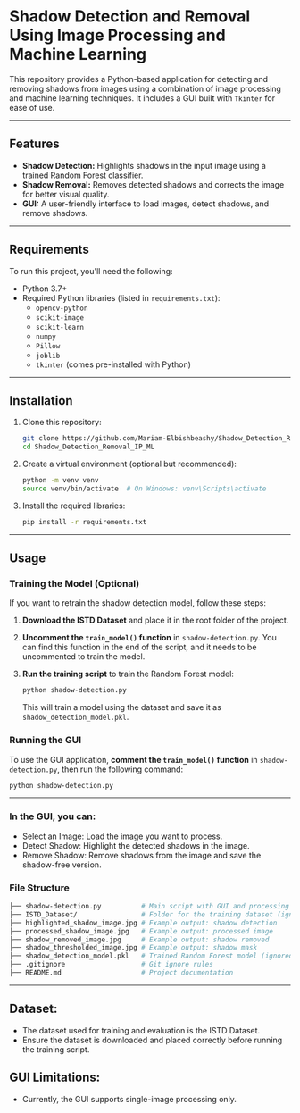 # Shadow Detection and Removal Using Image Processing and Machine Learning

This repository provides a Python-based application for detecting and removing shadows from images using a combination of image processing and machine learning techniques. It includes a GUI built with `Tkinter` for ease of use.

---

## Features

- **Shadow Detection:** Highlights shadows in the input image using a trained Random Forest classifier.
- **Shadow Removal:** Removes detected shadows and corrects the image for better visual quality.
- **GUI:** A user-friendly interface to load images, detect shadows, and remove shadows.

---

## Requirements

To run this project, you'll need the following:

- Python 3.7+
- Required Python libraries (listed in `requirements.txt`):
  - `opencv-python`
  - `scikit-image`
  - `scikit-learn`
  - `numpy`
  - `Pillow`
  - `joblib`
  - `tkinter` (comes pre-installed with Python)

---

## Installation

1. Clone this repository:
   ```bash
   git clone https://github.com/Mariam-Elbishbeashy/Shadow_Detection_Removal_IP_ML.git
   cd Shadow_Detection_Removal_IP_ML

2. Create a virtual environment (optional but recommended):
   ```bash
   python -m venv venv
   source venv/bin/activate  # On Windows: venv\Scripts\activate
   
3. Install the required libraries:
   ```bash
   pip install -r requirements.txt

---

## Usage

### Training the Model (Optional)

If you want to retrain the shadow detection model, follow these steps:

1. **Download the ISTD Dataset** and place it in the root folder of the project.

2. **Uncomment the `train_model()` function** in `shadow-detection.py`. You can find this function in the end of the script, and it needs to be uncommented to train the model.

3. **Run the training script** to train the Random Forest model:
    ```bash
    python shadow-detection.py
    ```
    This will train a model using the dataset and save it as `shadow_detection_model.pkl`.

### Running the GUI

  To use the GUI application, **comment the `train_model()` function** in `shadow-detection.py`, then run the following command:
  
  ```bash
  python shadow-detection.py
```

---
### In the GUI, you can:

- Select an Image: Load the image you want to process.
- Detect Shadow: Highlight the detected shadows in the image.
- Remove Shadow: Remove shadows from the image and save the shadow-free version.

### File Structure
```bash
├── shadow-detection.py          # Main script with GUI and processing logic
├── ISTD_Dataset/                # Folder for the training dataset (ignored by git)
├── highlighted_shadow_image.jpg # Example output: shadow detection
├── processed_shadow_image.jpg   # Example output: processed image
├── shadow_removed_image.jpg     # Example output: shadow removed
├── shadow_thresholded_image.jpg # Example output: shadow mask
├── shadow_detection_model.pkl   # Trained Random Forest model (ignored by Git)
├── .gitignore                   # Git ignore rules
├── README.md                    # Project documentation
```
---

## Dataset:
- The dataset used for training and evaluation is the ISTD Dataset.
- Ensure the dataset is downloaded and placed correctly before running the training script.

## GUI Limitations:
- Currently, the GUI supports single-image processing only.





